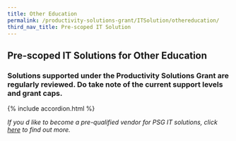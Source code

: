 ```yaml
---
title: Other Education
permalink: /productivity-solutions-grant/ITSolution/othereducation/
third_nav_title: Pre-scoped IT Solution
---
```


## Pre-scoped IT Solutions for Other Education

### Solutions supported under the Productivity Solutions Grant are regularly reviewed. Do take note of the current support levels and grant caps.

{% include accordion.html %}

_If you d like to become a pre-qualified vendor for PSG IT solutions, click <a target='_blank' href='https://www.imda.gov.sg/icmvendors' >here</a> to find out more._

